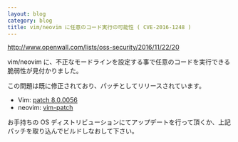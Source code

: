 ```yaml
---
layout: blog
category: blog
title: vim/neovim に任意のコード実行の可能性 ( CVE-2016-1248 )
---
```


<http://www.openwall.com/lists/oss-security/2016/11/22/20>

vim/neovim に、不正なモードラインを設定する事で任意のコードを実行できる脆弱性が見付かりました。

この問題は既に修正されており、パッチとしてリリースされています。

* Vim: [patch 8.0.0056](https://github.com/vim/vim/commit/d0b5138ba4bccff8a744c99836041ef6322ed39a)
* neovim: [vim-patch](https://github.com/neovim/neovim/commit/4fad66fbe637818b6b3d6bc5d21923ba72795040)

お手持ちの OS ディストリビューションにてアップデートを行って頂くか、上記パッチを取り込んでビルドしなおして下さい。
